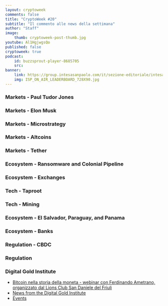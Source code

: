 ```yaml
---
layout: cryptoweek
comments: false
title: "CryptoWeek #20"
subtitle: "Il commento alle news della settimana" 
author: "Staff"
image:
    thumb: cryptoweek-post-thumb.jpg
youtube: Al1HgjwgsQo
published: false
cryptoweek: true
podcast:
    id: buzzsprout-player-8685705
    src: 
banner:
    link: https://group.intesasanpaolo.com/it/sezione-editoriale/intesa-sanpaolo-on-air?utm_campaign=GoldInstitute&utm_source=GoldInstitute&utm_medium=Banner_CPM&utm_content=DisplayAwareness&utm_term=GoldInstitute_Banner_CPM_GoldInstitute_
    img: ISP_ON_AIR_LEADERBOARD_728X90.jpg
---
```


### Markets - Paul Tudor Jones

### Markets - Elon Musk

### Markets - Microstrategy

### Markets - Altcoins

### Markets - Tether

### Ecosystem - Ransomware and Colonial Pipeline

### Ecosystem - Exchanges

### Tech - Taproot

### Tech - Mining

### Ecosystem - El Salvador, Paraguay, and Panama

### Ecosystem - Banks

### Regulation - CBDC

### Regulation

### Digital Gold Institute

- [Bitcoin nella storia della moneta - webinar con Ferdinando Ametrano, organizzato dal Lions Club San Daniele del Friuli](https://www.youtube.com/watch?v=ULvPMeXcJ5w&list=PLrVvuryXHYTdKXzpIx7aYAzqAiRpaebWp&index=127)
- [News from the Digital Gold Institute](https://dgi.io/news/)
- [Events](https://dgi.io/events/)
